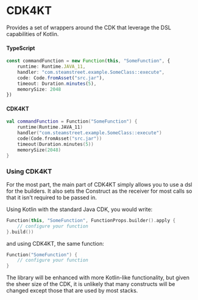 # CDK4KT

Provides a set of wrappers around the CDK that leverage the 
DSL capabilities of Kotlin.

#### TypeScript

```typescript
const commandFunction = new Function(this, "SomeFunction", {
    runtime: Runtime.JAVA_11,
    handler: "com.steamstreet.example.SomeClass::execute",
    code: Code.fromAsset("src.jar"),
    timeout: Duration.minutes(5),
    memorySize: 2048
})
```

#### CDK4KT

```kotlin
val commandFunction = Function("SomeFunction") {
    runtime(Runtime.JAVA_11)
    handler("com.steamstreet.example.SomeClass::execute")
    code(Code.fromAsset("src.jar"))
    timeout(Duration.minutes(5))
    memorySize(2048)
}
```

### Using CDK4KT

For the most part, the main part of CDK4KT simply allows you to use
a dsl for the builders. It also sets the Construct as the receiver for
most calls so that it isn't required to be passed in.

Using Kotlin with the standard Java CDK, you would write:

```kotlin
Function(this, "SomeFunction", FunctionProps.builder().apply {
    // configure your function
}.build())
```

and using CDK4KT, the same function:

```kotlin
Function("SomeFunction") {
    // configure your function
}
```

The library will be enhanced with more Kotlin-like functionality, but
given the sheer size of the CDK, it is unlikely that many constructs
will be changed except those that are used by most stacks.
